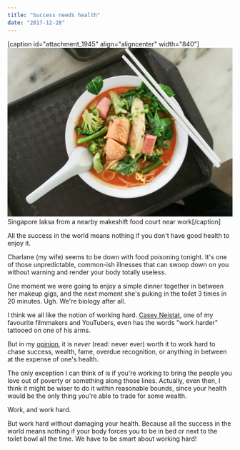```yaml
---
title: "Success needs health"
date: "2017-12-28"
---
```


\[caption id="attachment\_1945" align="aligncenter" width="840"\]![](images/20171227-laksa-nickang-blog-1024x768.jpg) Singapore laksa from a nearby makeshift food court near work\[/caption\]

All the success in the world means nothing if you don't have good health to enjoy it.

Charlane (my wife) seems to be down with food poisoning tonight. It's one of those unpredictable, common-ish illnesses that can swoop down on you without warning and render your body totally useless.

One moment we were going to enjoy a simple dinner together in between her makeup gigs, and the next moment she's puking in the toilet 3 times in 20 minutes. Ugh. We're biology after all.

I think we all like the notion of working hard. [Casey Neistat](https://www.youtube.com/watch?v=ZexvTZ1sV8U), one of my favourite filmmakers and YouTubers, even has the words "work harder" tattooed on one of his arms.

But in my [opinion](https://www.nickang.com/unhealthy-work/), it is _never_ (read: never ever) worth it to work hard to chase success, wealth, fame, overdue recognition, or anything in between at the expense of one's health.

The only exception I can think of is if you're working to bring the people you love out of poverty or something along those lines. Actually, even then, I think it might be wiser to do it within reasonable bounds, since your health would be the only thing you're able to trade for some wealth.

Work, and work hard.

But work hard without damaging your health. Because all the success in the world means nothing if your body forces you to be in bed or next to the toilet bowl all the time. We have to be smart about working hard!

